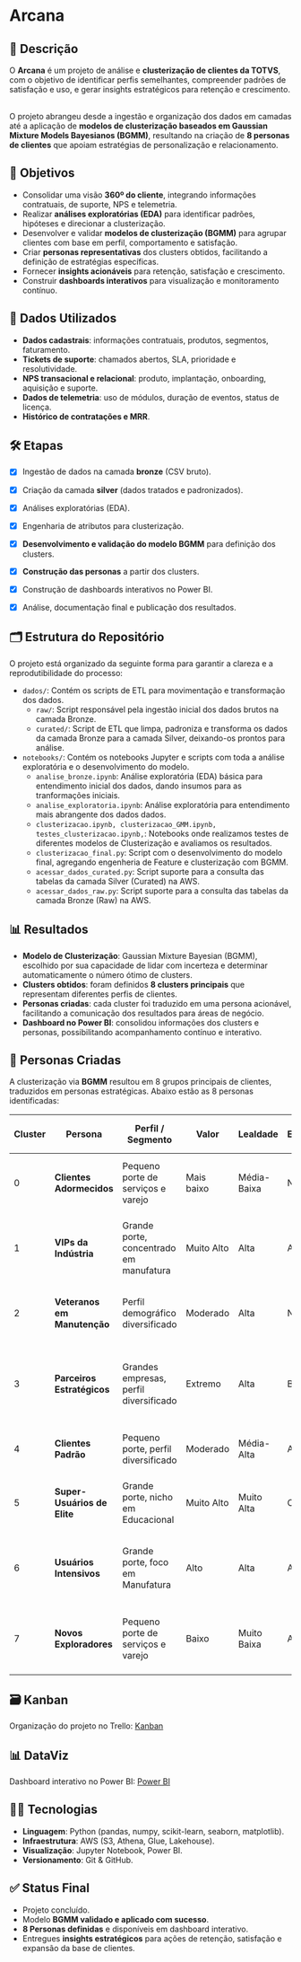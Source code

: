 # Arcana  

## 📌 Descrição  

O **Arcana** é um projeto de análise e **clusterização de clientes da TOTVS**, com o objetivo de identificar perfis semelhantes, compreender padrões de satisfação e uso, e gerar insights estratégicos para retenção e crescimento.  

O projeto abrangeu desde a ingestão e organização dos dados em camadas até a aplicação de **modelos de clusterização baseados em Gaussian Mixture Models Bayesianos (BGMM)**, resultando na criação de **8 personas de clientes** que apoiam estratégias de personalização e relacionamento.  


## 🎯 Objetivos  

- Consolidar uma visão **360º do cliente**, integrando informações contratuais, de suporte, NPS e telemetria.  
- Realizar **análises exploratórias (EDA)** para identificar padrões, hipóteses e direcionar a clusterização.  
- Desenvolver e validar **modelos de clusterização (BGMM)** para agrupar clientes com base em perfil, comportamento e satisfação.  
- Criar **personas representativas** dos clusters obtidos, facilitando a definição de estratégias específicas.  
- Fornecer **insights acionáveis** para retenção, satisfação e crescimento.  
- Construir **dashboards interativos** para visualização e monitoramento contínuo.  


## 📂 Dados Utilizados  

- **Dados cadastrais**: informações contratuais, produtos, segmentos, faturamento.  
- **Tickets de suporte**: chamados abertos, SLA, prioridade e resolutividade.  
- **NPS transacional e relacional**: produto, implantação, onboarding, aquisição e suporte.  
- **Dados de telemetria**: uso de módulos, duração de eventos, status de licença.  
- **Histórico de contratações e MRR**.  


## 🛠️ Etapas  

- [x] Ingestão de dados na camada **bronze** (CSV bruto).  
- [x] Criação da camada **silver** (dados tratados e padronizados).  
- [x] Análises exploratórias (EDA).  
- [x] Engenharia de atributos para clusterização.  
- [x] **Desenvolvimento e validação do modelo BGMM** para definição dos clusters.  
- [x] **Construção das personas** a partir dos clusters.  
- [x] Construção de dashboards interativos no Power BI.  
- [x] Análise, documentação final e publicação dos resultados.  


## 🗂️ Estrutura do Repositório

O projeto está organizado da seguinte forma para garantir a clareza e a reprodutibilidade do processo:

* `dados/`: Contém os scripts de ETL para movimentação e transformação dos dados.
    * `raw/`: Script responsável pela ingestão inicial dos dados brutos na camada Bronze.
    * `curated/`: Script de ETL que limpa, padroniza e transforma os dados da camada Bronze para a camada Silver, deixando-os prontos para análise.
* `notebooks/`: Contém os notebooks Jupyter e scripts com toda a análise exploratória e o desenvolvimento do modelo.
    * `analise_bronze.ipynb`: Análise exploratória (EDA) básica para entendimento inicial dos dados, dando insumos para as tranformações iniciais.
    * `analise_exploratoria.ipynb`: Análise exploratória para entendimento mais abrangente dos dados dados.
    * `clusterizacao.ipynb, clusterizacao_GMM.ipynb, testes_clusterizacao.ipynb,`: Notebooks onde realizamos testes de diferentes modelos de Clusterização e avaliamos os resultados.
    * `clusterizacao_final.py`: Script com o desenvolvimento do modelo final, agregando engenheria de Feature e clusterização com BGMM.
    * `acessar_dados_curated.py`: Script suporte para a consulta das tabelas da camada Silver (Curated) na AWS. 
    * `acessar_dados_raw.py`: Script suporte para a consulta das tabelas da camada Bronze (Raw) na AWS.

## 📊 Resultados  

- **Modelo de Clusterização**: Gaussian Mixture Bayesian (BGMM), escolhido por sua capacidade de lidar com incerteza e determinar automaticamente o número ótimo de clusters.  
- **Clusters obtidos**: foram definidos **8 clusters principais** que representam diferentes perfis de clientes.  
- **Personas criadas**: cada cluster foi traduzido em uma persona acionável, facilitando a comunicação dos resultados para áreas de negócio.  
- **Dashboard no Power BI**: consolidou informações dos clusters e personas, possibilitando acompanhamento contínuo e interativo.  


## 👥 Personas Criadas  

A clusterização via **BGMM** resultou em 8 grupos principais de clientes, traduzidos em personas estratégicas. Abaixo estão as 8 personas identificadas:  

| Cluster | Persona | Perfil / Segmento | Valor | Lealdade | Engajamento | Necessidades / Dores principais | Ação Recomendável |
|---|---|---|---|---|---|---|---|
| 0 | **Clientes Adormecidos** | Pequeno porte de serviços e varejo | Mais baixo | Média-Baixa | Nulo | Retomar contato e oferecer relevância | Campanhas de reativação, ofertas personalizadas, contato humano |
| 1 | **VIPs da Indústria** | Grande porte, concentrado em manufatura | Muito Alto | Alta | Ativo | Suporte premium, parceria estratégica | Gestão de contas (KAM), reuniões executivas, suporte técnico diferenciado |
| 2 | **Veteranos em Manutenção** | Perfil demográfico diversificado | Moderado | Alta | Nulo | Reforçar o valor de novas soluções | Reconexão estratégica, workshops, consultoria pró-ativa |
| 3 | **Parceiros Estratégicos** | Grandes empresas, perfil diversificado | Extremo | Alta | Baixo | Confiança, segurança e visão de longo prazo | Atendimento "Concierge", contato executivo dedicado, alinhamento estratégico |
| 4 | **Clientes Padrão** | Pequeno porte, perfil diversificado | Moderado | Média-Alta | Ativo | Estabilidade, confiança e evolução gradativa | Relacionamento contínuo, upsell e suporte consultivo |
| 5 | **Super-Usuários de Elite** | Grande porte, nicho em Educacional | Muito Alto | Muito Alta | O mais alto | Ser reconhecido e influenciar o roadmap | Fidelização com programas de "embaixadores", co-criação de features |
| 6 | **Usuários Intensivos** | Grande porte, foco em Manufatura | Alto | Alta | Alto | Suporte rápido e especializado (SLA) | Sucesso do Cliente proativo, canal de suporte premium, consultoria |
| 7 | **Novos Exploradores** | Pequeno porte de serviços e varejo | Baixo | Muito Baixa | Alto | Orientação e educação para ver valor rápido | Nutrição e Onboarding, trilhas de sucesso, campanhas de cross-sell |


## 🗃️ Kanban  

Organização do projeto no Trello: [Kanban](https://trello.com/invite/b/682fca65088d0a8826829116/ATTI3be9d02d2f1b29bb1b2e38895400c9d407137146/kanban-arcana-ec2025)  


## 📊 DataViz  

Dashboard interativo no Power BI: [Power BI](https://app.powerbi.com/view?r=eyJrIjoiNjY3NTM5NTUtODQ0Yy00ODEzLWJhZDEtZTcxMjA0MTYzYjkwIiwidCI6IjU4YjBjYWY5LWFkZjUtNDQxNC1hOThlLTQyM2JlYjEzZGRkZCJ9)  


## 🧑‍💻 Tecnologias  

- **Linguagem**: Python (pandas, numpy, scikit-learn, seaborn, matplotlib).  
- **Infraestrutura**: AWS (S3, Athena, Glue, Lakehouse).  
- **Visualização**: Jupyter Notebook, Power BI.  
- **Versionamento**: Git & GitHub.  


## ✅ Status Final  

- Projeto concluído.  
- Modelo **BGMM validado e aplicado com sucesso**.  
- **8 Personas definidas** e disponíveis em dashboard interativo.  
- Entregues **insights estratégicos** para ações de retenção, satisfação e expansão da base de clientes.